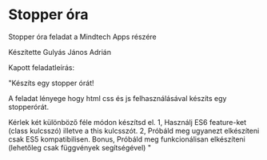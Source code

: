# Stopper óra
Stopper óra feladat a Mindtech Apps részére

Készítette Gulyás János Adrián

Kapott feladatleírás:

"Készíts egy stopper órát! 

A feladat lényege hogy html css és js felhasználásával készíts egy stopperórát. 

Kérlek két különböző féle módon készítsd el. 
1, Használj ES6 feature-ket (class kulcsszó) illetve a this kulcsszót. 
2, Próbáld meg ugyanezt elkészíteni csak ES5 kompatibilisen. Bonus, 
Próbáld meg funkcionálisan elkészíteni (lehetőleg csak függvények segítségével) "
